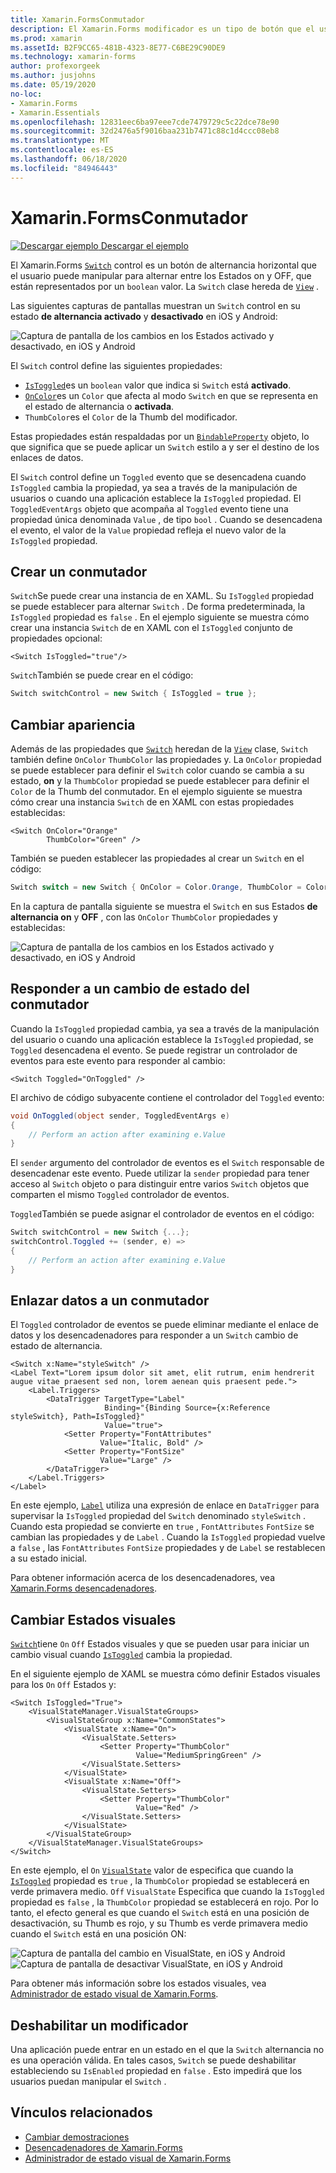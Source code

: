 ```yaml
---
title: Xamarin.FormsConmutador
description: El Xamarin.Forms modificador es un tipo de botón que el usuario puede manipular para alternar entre los Estados de activado y desactivado. En este artículo se explica cómo usar la clase switch para mostrar un elemento de interfaz de usuario de alternancia.
ms.prod: xamarin
ms.assetId: B2F9CC65-481B-4323-8E77-C6BE29C90DE9
ms.technology: xamarin-forms
author: profexorgeek
ms.author: jusjohns
ms.date: 05/19/2020
no-loc:
- Xamarin.Forms
- Xamarin.Essentials
ms.openlocfilehash: 12831eec6ba97eee7cde7479729c5c22dce78e90
ms.sourcegitcommit: 32d2476a5f9016baa231b7471c88c1d4ccc08eb8
ms.translationtype: MT
ms.contentlocale: es-ES
ms.lasthandoff: 06/18/2020
ms.locfileid: "84946443"
---
```

# <a name="xamarinforms-switch"></a>Xamarin.FormsConmutador

[![Descargar ejemplo](~/media/shared/download.png) Descargar el ejemplo](https://docs.microsoft.com/samples/xamarin/xamarin-forms-samples/userinterface-switchdemos/)

El Xamarin.Forms [`Switch`](xref:Xamarin.Forms.Switch) control es un botón de alternancia horizontal que el usuario puede manipular para alternar entre los Estados on y OFF, que están representados por un `boolean` valor. La `Switch` clase hereda de [`View`](xref:Xamarin.Forms.View) .

Las siguientes capturas de pantallas muestran un `Switch` control en su estado **de alternancia activado** y **desactivado** en iOS y Android:

![Captura de pantalla de los cambios en los Estados activado y desactivado, en iOS y Android](switch-images/switch-states-default.png "Conmutadores en iOS y Android")

El `Switch` control define las siguientes propiedades:

- [`IsToggled`](xref:Xamarin.Forms.Switch.IsToggled)es un `boolean` valor que indica si `Switch` está **activado**.
- [`OnColor`](xref:Xamarin.Forms.Switch.OnColor)es un `Color` que afecta al modo `Switch` en que se representa en el estado de alternancia o **activada**.
- `ThumbColor`es el `Color` de la Thumb del modificador.

Estas propiedades están respaldadas por un [`BindableProperty`](xref:Xamarin.Forms.BindableProperty) objeto, lo que significa que se puede aplicar un `Switch` estilo a y ser el destino de los enlaces de datos.

El `Switch` control define un `Toggled` evento que se desencadena cuando `IsToggled` cambia la propiedad, ya sea a través de la manipulación de usuarios o cuando una aplicación establece la `IsToggled` propiedad. El `ToggledEventArgs` objeto que acompaña al `Toggled` evento tiene una propiedad única denominada `Value` , de tipo `bool` . Cuando se desencadena el evento, el valor de la `Value` propiedad refleja el nuevo valor de la `IsToggled` propiedad.

## <a name="create-a-switch"></a>Crear un conmutador

`Switch`Se puede crear una instancia de en XAML. Su `IsToggled` propiedad se puede establecer para alternar `Switch` . De forma predeterminada, la `IsToggled` propiedad es `false` . En el ejemplo siguiente se muestra cómo crear una instancia `Switch` de en XAML con el `IsToggled` conjunto de propiedades opcional:

```xaml
<Switch IsToggled="true"/>
```

`Switch`También se puede crear en el código:

```csharp
Switch switchControl = new Switch { IsToggled = true };
```

## <a name="switch-appearance"></a>Cambiar apariencia

Además de las propiedades que [`Switch`](xref:Xamarin.Forms.Switch) heredan de la [`View`](xref:Xamarin.Forms.View) clase, `Switch` también define `OnColor` `ThumbColor` las propiedades y. La `OnColor` propiedad se puede establecer para definir el `Switch` color cuando se cambia a su estado, **on** y la `ThumbColor` propiedad se puede establecer para definir el `Color` de la Thumb del conmutador. En el ejemplo siguiente se muestra cómo crear una instancia `Switch` de en XAML con estas propiedades establecidas:

```xaml
<Switch OnColor="Orange"
        ThumbColor="Green" />
```

También se pueden establecer las propiedades al crear un `Switch` en el código:

```csharp
Switch switch = new Switch { OnColor = Color.Orange, ThumbColor = Color.Green };
```

En la captura de pantalla siguiente se muestra el `Switch` en sus Estados **de alternancia on** y **OFF** , con las `OnColor` `ThumbColor` propiedades y establecidas:

![Captura de pantalla de los cambios en los Estados activado y desactivado, en iOS y Android](switch-images/switch-states-colors.png "Conmutadores en iOS y Android")

## <a name="respond-to-a-switch-state-change"></a>Responder a un cambio de estado del conmutador

Cuando la `IsToggled` propiedad cambia, ya sea a través de la manipulación del usuario o cuando una aplicación establece la `IsToggled` propiedad, se `Toggled` desencadena el evento. Se puede registrar un controlador de eventos para este evento para responder al cambio:

```xaml
<Switch Toggled="OnToggled" />
```

El archivo de código subyacente contiene el controlador del `Toggled` evento:

```csharp
void OnToggled(object sender, ToggledEventArgs e)
{
    // Perform an action after examining e.Value
}
```

El `sender` argumento del controlador de eventos es el `Switch` responsable de desencadenar este evento. Puede utilizar la `sender` propiedad para tener acceso al `Switch` objeto o para distinguir entre varios `Switch` objetos que comparten el mismo `Toggled` controlador de eventos.

`Toggled`También se puede asignar el controlador de eventos en el código:

```csharp
Switch switchControl = new Switch {...};
switchControl.Toggled += (sender, e) =>
{
    // Perform an action after examining e.Value
}
```

## <a name="data-bind-a-switch"></a>Enlazar datos a un conmutador

El `Toggled` controlador de eventos se puede eliminar mediante el enlace de datos y los desencadenadores para responder a un `Switch` cambio de estado de alternancia.

```xaml
<Switch x:Name="styleSwitch" />
<Label Text="Lorem ipsum dolor sit amet, elit rutrum, enim hendrerit augue vitae praesent sed non, lorem aenean quis praesent pede.">
    <Label.Triggers>
        <DataTrigger TargetType="Label"
                     Binding="{Binding Source={x:Reference styleSwitch}, Path=IsToggled}"
                     Value="true">
            <Setter Property="FontAttributes"
                    Value="Italic, Bold" />
            <Setter Property="FontSize"
                    Value="Large" />
        </DataTrigger>
    </Label.Triggers>
</Label>
```

En este ejemplo, [`Label`](xref:Xamarin.Forms.Label) utiliza una expresión de enlace en `DataTrigger` para supervisar la `IsToggled` propiedad del `Switch` denominado `styleSwitch` . Cuando esta propiedad se convierte en `true` , `FontAttributes` `FontSize` se cambian las propiedades y de `Label` . Cuando la `IsToggled` propiedad vuelve a `false` , las `FontAttributes` `FontSize` propiedades y de `Label` se restablecen a su estado inicial.

Para obtener información acerca de los desencadenadores, vea [ Xamarin.Forms desencadenadores](~/xamarin-forms/app-fundamentals/triggers.md).

## <a name="switch-visual-states"></a>Cambiar Estados visuales

[`Switch`](xref:Xamarin.Forms.Switch)tiene `On` `Off` Estados visuales y que se pueden usar para iniciar un cambio visual cuando [`IsToggled`](xref:Xamarin.Forms.Switch.IsToggled) cambia la propiedad.

En el siguiente ejemplo de XAML se muestra cómo definir Estados visuales para los `On` `Off` Estados y:

```xaml
<Switch IsToggled="True">
    <VisualStateManager.VisualStateGroups>
        <VisualStateGroup x:Name="CommonStates">
            <VisualState x:Name="On">
                <VisualState.Setters>
                    <Setter Property="ThumbColor"
                            Value="MediumSpringGreen" />
                </VisualState.Setters>
            </VisualState>
            <VisualState x:Name="Off">
                <VisualState.Setters>
                    <Setter Property="ThumbColor"
                            Value="Red" />
                </VisualState.Setters>
            </VisualState>
        </VisualStateGroup>
    </VisualStateManager.VisualStateGroups>
</Switch>
```

En este ejemplo, el `On` [`VisualState`](xref:Xamarin.Forms.VisualState) valor de especifica que cuando la [`IsToggled`](xref:Xamarin.Forms.Switch.IsToggled) propiedad es `true` , la `ThumbColor` propiedad se establecerá en verde primavera medio. `Off` `VisualState` Especifica que cuando la `IsToggled` propiedad es `false` , la `ThumbColor` propiedad se establecerá en rojo. Por lo tanto, el efecto general es que cuando el `Switch` está en una posición de desactivación, su Thumb es rojo, y su Thumb es verde primavera medio cuando el `Switch` está en una posición ON:

![Captura de pantalla del cambio en VisualState, en iOS y Android](switch-images/on-visualstate.png "Cambiar en VisualState") 
 ![Captura de pantalla de desactivar VisualState, en iOS y Android](switch-images/off-visualstate.png "Desactivar VisualState")

Para obtener más información sobre los estados visuales, vea [Administrador de estado visual de Xamarin.Forms](~/xamarin-forms/user-interface/visual-state-manager.md).

## <a name="disable-a-switch"></a>Deshabilitar un modificador

Una aplicación puede entrar en un estado en el que la `Switch` alternancia no es una operación válida. En tales casos, `Switch` se puede deshabilitar estableciendo su `IsEnabled` propiedad en `false` . Esto impedirá que los usuarios puedan manipular el `Switch` .

## <a name="related-links"></a>Vínculos relacionados

- [Cambiar demostraciones](https://docs.microsoft.com/samples/xamarin/xamarin-forms-samples/userinterface-switchdemos/)
- [Desencadenadores de Xamarin.Forms](~/xamarin-forms/app-fundamentals/triggers.md)
- [Administrador de estado visual de Xamarin.Forms](~/xamarin-forms/user-interface/visual-state-manager.md)
